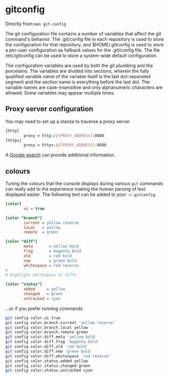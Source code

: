 gitconfig
=========

Directly from ```man git-config```

The git configuration file contains a number of variables that affect the git command's behavior. The .git/config file in each repository is used to store the configuration for that
repository, and $HOME/.gitconfig is used to store a per-user configuration as fallback values for the .git/config file. The file /etc/gitconfig can be used to store a system-wide 
default configuration.

The configuration variables are used by both the git plumbing and the porcelains. The variables are divided into sections, wherein the fully qualified variable name of the variable
itself is the last dot-separated segment and the section name is everything before the last dot. The variable names are case-insensitive and only alphanumeric characters are allowed.
Some variables may appear multiple times.


## Proxy server configuration

You may need to set up a stanza to traverse a proxy server


```bash
[http]
        proxy = http://[PROXY_ADDRESS]:8080
[https]
        proxy = https://[PROXY_ADDRESS]:8080
```

A [Google search](http://lmgtfy.com/?q=git+through+proxy) can provide additional information.

## colours
Tuning the colours that the console displays during various `git` commands can really add to the experience making the human parsing of text displayed easier. The following text can be added to your `~/.gitconfig`.

```ini
[color]
        ui = true

[color "branch"]
        current = yellow reverse
        local   = yellow
        remote  = green

[color "diff"]
        meta       = yellow bold
        frag       = magenta bold
        old        = red bold
        new        = green bold
        whitespace = red reverse
#       ^
# Highlight whitespace in diffs

[color "status"]
        added     = yellow
        changed   = green
        untracked = cyan
```

...or if you prefer running commands
```bash
git config color.ui true
git config color.branch.current 'yellow reverse'
git config color.branch.local yellow
git config color.branch.remote green 
git config color.diff.meta 'yellow bold'
git config color.diff.frag 'magenta bold'
git config color.diff.old 'red bold'
git config color.diff.new 'green bold'
git config color.diff.whitespace 'red reverse'
git config color.status.added yellow
git config color.status.changed green
git config color.status.untracked cyan
```
